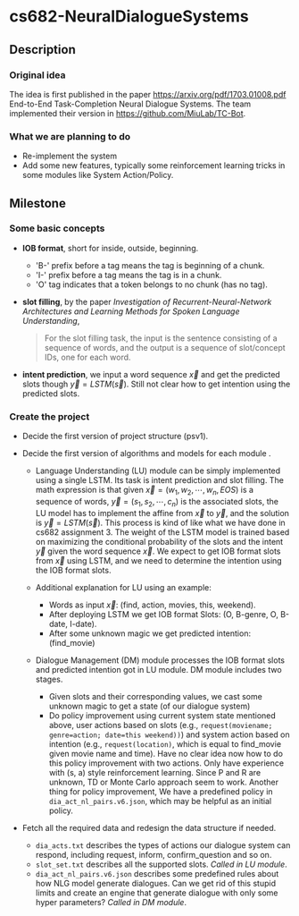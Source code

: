 # cs682-NeuralDialogueSystems

## Description
### Original idea
The idea is first published in the paper https://arxiv.org/pdf/1703.01008.pdf End-to-End Task-Completion Neural Dialogue Systems. The team implemented their version in https://github.com/MiuLab/TC-Bot.

### What we are planning to do
* Re-implement the system
* Add some new features, typically some reinforcement learning tricks in some modules like System Action/Policy.

## Milestone
### Some basic concepts
* **IOB format**, short for inside, outside, beginning. 
    * 'B-' prefix before a tag means the tag is beginning of a chunk.
    * 'I-' prefix before a tag means the tag is in a chunk.
    * 'O' tag indicates that a token belongs to no chunk (has no tag).

* **slot filling**, by the paper *Investigation of Recurrent-Neural-Network Architectures and Learning Methods for Spoken Language Understanding*,
   
  >For the slot filling task, the input is the sentence consisting of a sequence of words, and the output is a sequence of slot/concept IDs, one for each word. 
 
* **intent prediction**, we input a word sequence $\vec{x}$ and get the predicted slots though $\vec{y} = LSTM(\vec{s})$. Still not clear how to get intention using the predicted slots.  


### Create the project
* Decide the first version of project structure (psv1).

* Decide the first version of algorithms and models for each module .
    * Language Understanding (LU) module can be simply implemented using a single LSTM. Its task is intent prediction and slot filling. The math expression is that given $\vec{x} = (w_1, w_2,  \cdots, w_n, EOS)$ is a sequence of words, $\vec{y} = (s_1, s_2, \cdots, c_n)$ is the associated slots, the LU model has to implement the affine from $\vec{x}$ to $\vec{y}$, and the solution is $\vec{y} = LSTM(\vec{s})$. This process is kind of like what we have done in cs682 assignment 3. The weight of the LSTM model is trained based on maximizing the conditional probability of the slots and the intent $\vec{y}$ given the word sequence $\vec{x}$. We expect to get IOB format slots from $\vec{x}$ using LSTM, and we need to determine the intention using the IOB format slots.
    * Additional explanation for LU using an example:
         * Words as input $\vec{x}$: (find, action, movies, this, weekend).
         * After deploying LSTM we get IOB format Slots: (O, B-genre, O, B-date, I-date).
         * After some unknown magic we get predicted intention: (find_movie)
     
    * Dialogue Management (DM) module processes the IOB format slots and predicted intention got in LU module. DM module includes two stages.
         * Given slots and their corresponding values, we cast some unknown magic to get a state (of our dialogue system)
         * Do policy improvement using current system state mentioned above, user actions based on slots (e.g., `request(moviename; genre=action; date=this weekend))`)  and system action based on intention (e.g., `request(location)`, which is equal to find_movie given movie name and time). Have no clear idea now how to do this policy improvement with two actions. Only have experience with (s, a) style reinforcement learning. Since P and R are unknown, TD or Monte Carlo approach seem to work. Another thing for policy improvement, We have a predefined policy in `dia_act_nl_pairs.v6.json`, which may be helpful as an initial policy.
  
* Fetch all the required data and redesign the data structure if needed.
    * `dia_acts.txt` describes the types of actions our dialogue system can respond, including request, inform, confirm_question and so on.
    * `slot_set.txt` describes all the supported slots. _Called in LU module_.
    * `dia_act_nl_pairs.v6.json` describes some predefined rules about how NLG model generate dialogues. Can we get rid of this stupid limits and create an engine that generate dialogue with only some hyper parameters? _Called in DM module_.



